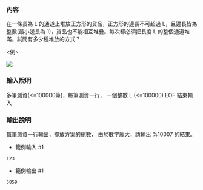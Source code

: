 ### 內容
在一條長為 L 的通道上堆放正方形的貨品，正方形的邊長不可超過 L，且邊長皆為整數(最小邊長為 1)，貨品也不能相互堆疊。每次都必須把長度 L 的整個通道堆滿，試問有多少種堆放的方式？

<例>

![](https://i.imgur.com/qgPKhTt.png)

### 輸入說明
多筆測資(<=100000筆)，每筆測資一行，
一個整數 L (<=100000)
EOF 結束輸入
### 輸出說明
每筆測資一行輸出，擺放方案的總數，
由於數字龐大，請輸出 %10007 的結果。
- 範例輸入 #1
```
123
```
- 範例輸出 #1
```
5859
```